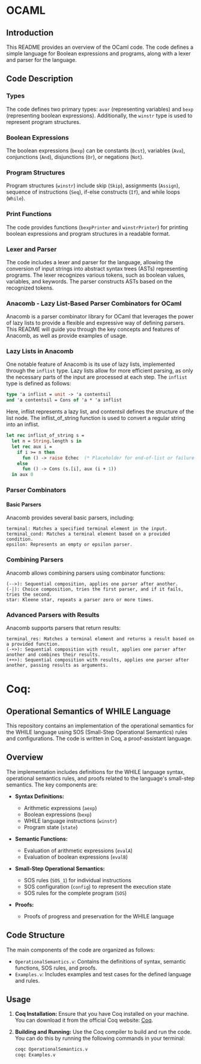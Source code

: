 # OCAML
## Introduction

This README provides an overview of the OCaml code. The code defines a simple language for Boolean expressions and programs, along with a lexer and parser for the language.

## Code Description

### Types

The code defines two primary types: `avar` (representing variables) and `bexp` (representing boolean expressions). Additionally, the `winstr` type is used to represent program structures.

### Boolean Expressions

The boolean expressions (`bexp`) can be constants (`Bcst`), variables (`Ava`), conjunctions (`And`), disjunctions (`Or`), or negations (`Not`).

### Program Structures

Program structures (`winstr`) include skip (`Skip`), assignments (`Assign`), sequence of instructions (`Seq`), if-else constructs (`If`), and while loops (`While`).

### Print Functions

The code provides functions (`bexpPrinter` and `winstrPrinter`) for printing boolean expressions and program structures in a readable format.

### Lexer and Parser

The code includes a lexer and parser for the language, allowing the conversion of input strings into abstract syntax trees (ASTs) representing programs. The lexer recognizes various tokens, such as boolean values, variables, and keywords. The parser constructs ASTs based on the recognized tokens.

### Anacomb - Lazy List-Based Parser Combinators for OCaml

Anacomb is a parser combinator library for OCaml that leverages the power of lazy lists to provide a flexible and expressive way of defining parsers. This README will guide you through the key concepts and features of Anacomb, as well as provide examples of usage.

### Lazy Lists in Anacomb

One notable feature of Anacomb is its use of lazy lists, implemented through the `inflist` type. Lazy lists allow for more efficient parsing, as only the necessary parts of the input are processed at each step. The `inflist` type is defined as follows:

```ocaml
type 'a inflist = unit -> 'a contentsil
and 'a contentsil = Cons of 'a * 'a inflist
```
Here, inflist represents a lazy list, and contentsil defines the structure of the list node. The inflist_of_string function is used to convert a regular string into an inflist.

```ocaml
let rec inflist_of_string s =
  let n = String.length s in
  let rec aux i =
    if i >= n then
      fun () -> raise Echec  (* Placeholder for end-of-list or failure *)
    else
      fun () -> Cons (s.[i], aux (i + 1))
  in aux 0
```

### Parser Combinators
#### Basic Parsers

Anacomb provides several basic parsers, including:

    terminal: Matches a specified terminal element in the input.
    terminal_cond: Matches a terminal element based on a provided condition.
    epsilon: Represents an empty or epsilon parser.

### Combining Parsers

Anacomb allows combining parsers using combinator functions:

    (-->): Sequential composition, applies one parser after another.
    (-|): Choice composition, tries the first parser, and if it fails, tries the second.
    star: Kleene star, repeats a parser zero or more times.

### Advanced Parsers with Results

Anacomb supports parsers that return results:

    terminal_res: Matches a terminal element and returns a result based on a provided function.
    (-+>): Sequential composition with result, applies one parser after another and combines their results.
    (++>): Sequential composition with results, applies one parser after another, passing results as arguments.


# Coq:
## Operational Semantics of WHILE Language

This repository contains an implementation of the operational semantics for the WHILE language using SOS (Small-Step Operational Semantics) rules and configurations. The code is written in Coq, a proof-assistant language.

## Overview

The implementation includes definitions for the WHILE language syntax, operational semantics rules, and proofs related to the language's small-step semantics. The key components are:

- **Syntax Definitions:**
  - Arithmetic expressions (`aexp`)
  - Boolean expressions (`bexp`)
  - WHILE language instructions (`winstr`)
  - Program state (`state`)

- **Semantic Functions:**
  - Evaluation of arithmetic expressions (`evalA`)
  - Evaluation of boolean expressions (`evalB`)

- **Small-Step Operational Semantics:**
  - SOS rules (`SOS_1`) for individual instructions
  - SOS configuration (`config`) to represent the execution state
  - SOS rules for the complete program (`SOS`)

- **Proofs:**
  - Proofs of progress and preservation for the WHILE language

## Code Structure

The main components of the code are organized as follows:

- `OperationalSemantics.v`: Contains the definitions of syntax, semantic functions, SOS rules, and proofs.
- `Examples.v`: Includes examples and test cases for the defined language and rules.

## Usage

1. **Coq Installation:**
   Ensure that you have Coq installed on your machine. You can download it from the official Coq website: [Coq](https://coq.inria.fr/download).

2. **Building and Running:**
   Use the Coq compiler to build and run the code. You can do this by running the following commands in your terminal:
   ```bash
   coqc OperationalSemantics.v
   coqc Examples.v
